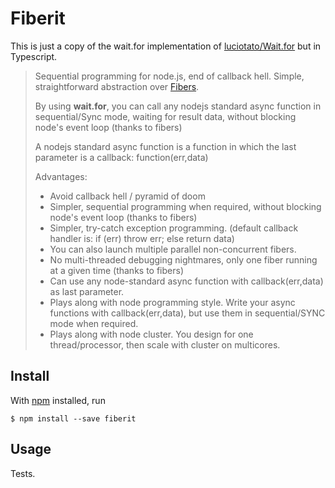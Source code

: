 # Fiberit

This is just a copy of the wait.for implementation of [luciotato/Wait.for](https://github.com/luciotato/waitfor) but in Typescript.

> Sequential programming for node.js, end of callback hell.
 > Simple, straightforward abstraction over [Fibers](https://github.com/laverdet/node-fibers).
> 
> By using **wait.for**, you can call any nodejs standard async function in sequential/Sync mode, waiting for result data, 
> without blocking node's event loop (thanks to fibers)
> 
> A nodejs standard async function is a function in which the last parameter is a callback: function(err,data)
> 
> Advantages:
> * Avoid callback hell / pyramid of doom
> * Simpler, sequential programming when required, without blocking node's event loop (thanks to fibers)
> * Simpler, try-catch exception programming. (default callback handler is: if (err) throw err; else return data)
> * You can also launch multiple parallel non-concurrent fibers.
> * No multi-threaded debugging nightmares, only one fiber running at a given time (thanks to fibers)
> * Can use any node-standard async function with callback(err,data) as last parameter.
> * Plays along with node programming style. Write your async functions with callback(err,data), but use them in sequential/SYNC mode when required.
> * Plays along with node cluster. You design for one thread/processor, then scale with cluster on multicores.


## Install

With [npm](https://npmjs.org/) installed, run

    $ npm install --save fiberit

## Usage

Tests.
